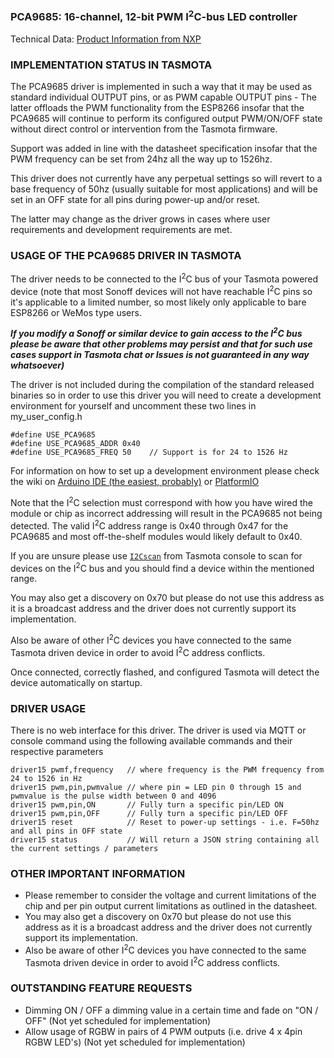 ### PCA9685: 16-channel, 12-bit PWM I<sup>2</sup>C-bus LED controller

Technical Data: [Product Information from NXP](https://www.nxp.com/products/analog/interfaces/ic-bus/ic-led-controllers/16-channel-12-bit-pwm-fm-plus-ic-bus-led-controller:PCA9685)

### IMPLEMENTATION STATUS IN TASMOTA

The PCA9685 driver is implemented in such a way that it may be used as standard individual OUTPUT pins, or as PWM capable OUTPUT pins - The latter offloads the PWM functionality from the ESP8266 insofar that the PCA9685 will continue to perform its configured output PWM/ON/OFF state without direct control or intervention from the Tasmota firmware.

Support was added in line with the datasheet specification insofar that the PWM frequency can be set from 24hz all the way up to 1526hz.

This driver does not currently have any perpetual settings so will revert to a base frequency of 50hz (usually suitable for most applications) and will be set in an OFF state for all pins during power-up and/or reset.

The latter may change as the driver grows in cases where user requirements and development requirements are met.

### USAGE OF THE PCA9685 DRIVER IN TASMOTA

The driver needs to be connected to the I<sup>2</sup>C bus of your Tasmota powered device (note that most Sonoff devices will not have reachable I<sup>2</sup>C pins so it's applicable to a limited number, so most likely only applicable to bare ESP8266 or WeMos type users.

_**If you modify a Sonoff or similar device to gain access to the I<sup>2</sup>C bus please be aware that other problems may persist and that for such use cases support in Tasmota chat or Issues is not guaranteed in any way whatsoever)**_

The driver is not included during the compilation of the standard released binaries so in order to use this driver you will need to create a development environment for yourself and uncomment these two lines in my_user_config.h

```
#define USE_PCA9685
#define USE_PCA9685_ADDR 0x40
#define USE_PCA9685_FREQ 50    // Support is for 24 to 1526 Hz
```

For information on how to set up a development environment please check the wiki on [Arduino IDE (the easiest, probably)](Arduino-IDE) or [PlatformIO](PlatformIO)

Note that the I<sup>2</sup>C selection must correspond with how you have wired the module or chip as incorrect addressing will result in the PCA9685 not being detected. The valid I<sup>2</sup>C address range is 0x40 through 0x47 for the PCA9685 and most off-the-shelf modules would likely default to 0x40.

If you are unsure please use [`I2Cscan`](Commands.md#I2Cscan) from Tasmota console to scan for devices on the I<sup>2</sup>C bus and you should find a device within the mentioned range.

You may also get a discovery on 0x70 but please do not use this address as it is a broadcast address and the driver does not currently support its implementation.

Also be aware of other I<sup>2</sup>C devices you have connected to the same Tasmota driven device in order to avoid I<sup>2</sup>C address conflicts.

Once connected, correctly flashed, and configured Tasmota will detect the device automatically on startup.

### DRIVER USAGE

There is no web interface for this driver. The driver is used via MQTT or console command using the following available commands and their respective parameters

```
driver15 pwmf,frequency   // where frequency is the PWM frequency from 24 to 1526 in Hz
driver15 pwm,pin,pwmvalue // where pin = LED pin 0 through 15 and pwmvalue is the pulse width between 0 and 4096
driver15 pwm,pin,ON       // Fully turn a specific pin/LED ON
driver15 pwm,pin,OFF      // Fully turn a specific pin/LED OFF
driver15 reset            // Reset to power-up settings - i.e. F=50hz and all pins in OFF state
driver15 status           // Will return a JSON string containing all the current settings / parameters
```

### OTHER IMPORTANT INFORMATION
* Please remember to consider the voltage and current limitations of the chip and per pin output current limitations as outlined in the datasheet.
* You may also get a discovery on 0x70 but please do not use this address as it is a broadcast address and the driver does not currently support its implementation.
* Also be aware of other I<sup>2</sup>C devices you have connected to the same Tasmota driven device in order to avoid I<sup>2</sup>C address conflicts.


### OUTSTANDING FEATURE REQUESTS
* Dimming ON / OFF a dimming value in a certain time and fade on "ON / OFF" (Not yet scheduled for implementation)
* Allow usage of RGBW in pairs of 4 PWM outputs (i.e. drive 4 x 4pin RGBW LED's) (Not yet scheduled for implementation)
